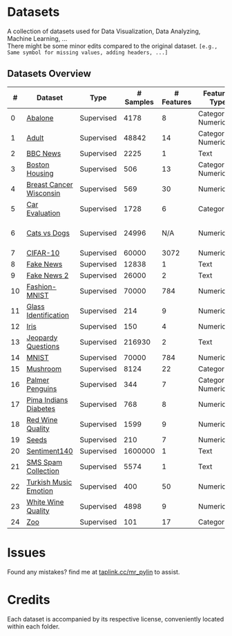 # Datasets
A collection of datasets used for Data Visualization, Data Analyzing, Machine Learning, ...  
There might be some minor edits compared to the original dataset. `[e.g., Same symbol for missing values, adding headers, ...]`

## Datasets Overview
| #  |  Dataset                                                  | Type       | # Samples | # Features | Features Type          | # Class    | # Class Type | Missing Values| Imbalance Ratio | Data Split | License             |
| -- | --------------------------------------------------------- | ---------- | --------- | ---------- | ---------------------- | ---------- | ------------ | ------------- | --------------- | ---------- | ------------------- |
| 0  | [Abalone](./Abalone/)                                     | Supervised | 4178      | 8          | Categorical, Numerical | N/A        | Numerical    | `False`       | N/A             | `False`    | CC BY 4.0           |
| 1  | [Adult](./Adult/)                                         | Supervised | 48842     | 14         | Categorical, Numerical | 2          | Numerical    | `True`        | 3.179           | `False`    | CC BY 4.0           |
| 2  | [BBC News](./BBC%20News/)                                 | Supervised | 2225      | 1          | Text                   | 5          | Categorical  | `False`       | 1.326           | `True`     | N/A                 |
| 3  | [Boston Housing](./Boston%20Housing/)                     | Supervised | 506       | 13         | Categorical, Numerical | N/A        | Numerical    | `False`       | N/A             | `False`    | CC0 1.0             |
| 4  | [Breast Cancer Wisconsin](./Breast%20Cancer%20Wisconsin/) | Supervised | 569       | 30         | Numerical              | 2          | Categorical  | `False`       | 1.684           | `False`    | CC BY 4.0           |
| 5  | [Car Evaluation](./Car%20Evaluation/)                     | Supervised | 1728      | 6          | Categorical            | 4          | Categorical  | `False`       | 18.615          | `False`    | CC BY 4.0           |
| 6  | [Cats vs Dogs](./Cats%20vs%20Dogs/)                       | Supervised | 24996     | N/A        | Numerical              | 2          | Categorical  | `False`       | 1.000           | `False`    | CDLA-Permissive-2.0 |
| 7  | [CIFAR-10](./CIFAR-10/)                                   | Supervised | 60000     | 3072       | Numerical              | 10         | Categorical  | `False`       | 1.000           | `True`     | N/A                 |
| 8  | [Fake News](./Fake%20News/)                               | Supervised | 12838     | 1          | Text                   | 6          | Categorical  | `True`        | 2.509           | `True`     | N/A                 |
| 9  | [Fake News 2](./Fake%20News%202/)                         | Supervised | 26000     | 2          | Text                   | 2          | Categorical  | `True`        | 1.003           | `True`     | N/A                 |
| 10 | [Fashion-MNIST](./Fashion-MNIST/)                         | Supervised | 70000     | 784        | Numerical              | 10         | Categorical  | `False`       | 1.000           | `True`     | MIT                 |
| 11 | [Glass Identification](./Glass%20Identification/)         | Supervised | 214       | 9          | Numerical              | 6          | Categorical  | `False`       | 8.444           | `False`    | CC BY 4.0           |
| 12 | [Iris](./Iris/)                                           | Supervised | 150       | 4          | Numerical              | 3          | Categorical  | `False`       | 1.000           | `False`    | CC BY 4.0           |
| 13 | [Jeopardy Questions](./Jeopardy%20Questions/)             | Supervised | 216930    | 2          | Text                   | N/A        | Text         | `True`        | N/A             | `False`    | N/A                 |
| 14 | [MNIST](./MNIST/)                                         | Supervised | 70000     | 784        | Numerical              | 10         | Categorical  | `False`       | 1.248           | `True`     | N/A                 |
| 15 | [Mushroom](./Mushroom/)                                   | Supervised | 8124      | 22         | Categorical            | 3          | Categorical  | `True`        | 1.075           | `False`    | CC BY 4.0           |
| 16 | [Palmer Penguins](./Palmer%20Penguins/)                   | Supervised | 344       | 7          | Categorical, Numerical | 3          | Categorical  | `True`        | 2.235           | `False`    | CC0 1.0             |
| 17 | [Pima Indians Diabetes](./Pima%20Indians%20Diabetes/)     | Supervised | 768       | 8          | Numerical              | 2          | Categorical  | `False`       | 1.866           | `False`    | CC0 1.0             |
| 18 | [Red Wine Quality](./Red%20Wine%20Quality/)               | Supervised | 1599      | 9          | Numerical              | 6          | Categorical  | `False`       | N/A             | `False`    | CC BY 4.0           |
| 19 | [Seeds](./Seeds/)                                         | Supervised | 210       | 7          | Numerical              | 3          | Categorical  | `False`       | 1.000           | `False`    | CC BY 4.0           |
| 20 | [Sentiment140](./Sentiment140/)                           | Supervised | 1600000   | 1          | Text                   | 2          | Categorical  | `False`       | 1.000           | `False`    | N/A                 |
| 21 | [SMS Spam Collection](./SMS%20Spam%20Collection/)         | Supervised | 5574      | 1          | Text                   | 2          | Categorical  | `False`       | 6.461           | `False`    | CC BY 4.0           |
| 22 | [Turkish Music Emotion](./Turkish%20Music%20Emotion/)     | Supervised | 400       | 50         | Numerical              | 4          | Categorical  | `False`       | 1.000           | `False`    | CC BY 4.0           |
| 23 | [White Wine Quality](./White%20Wine%20Quality/)           | Supervised | 4898      | 9          | Numerical              | 7          | Categorical  | `False`       | N/A             | `False`    | CC BY 4.0           |
| 24 | [Zoo](./Zoo/)                                             | Supervised | 101       | 17         | Categorical            | 7          | Categorical  | `False`       | 10.250          | `False`    | CC BY 4.0           |

# Issues
Found any mistakes? find me at [taplink.cc/mr_pylin](https://taplink.cc/mr_pylin) to assist.

# Credits
Each dataset is accompanied by its respective license, conveniently located within each folder.